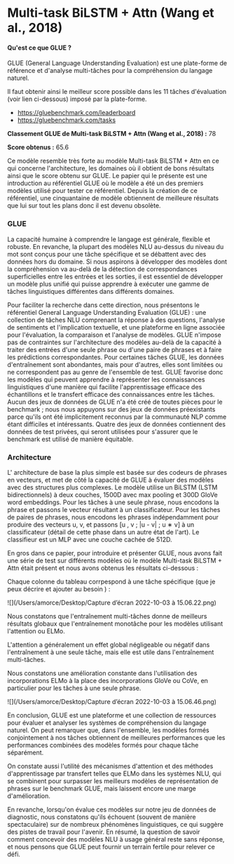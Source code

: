 

#  Multi-task BiLSTM + Attn (Wang et al., 2018)

#### Qu'est ce que GLUE ?

GLUE (General Language Understanding Evaluation) est une plate-forme de référence et d'analyse multi-tâches pour la compréhension du langage naturel.

Il faut obtenir ainsi le meilleur score possible dans les 11 tâches d'évaluation (voir lien ci-dessous) imposé par la plate-forme.

- https://gluebenchmark.com/leaderboard
- https://gluebenchmark.com/tasks

**Classement GLUE de Multi-task BiLSTM + Attn (Wang et al., 2018) :** 78

**Score obtenus :** 65.6

Ce modèle resemble très forte au modèle Multi-task BiLSTM + Attn en ce qui concerne l'architecture, les domaines où il obtient de bons résultats ainsi que le score obtenu sur GLUE. Le papier qui le présente est une introduction au référentiel GLUE où le modèle a été un des premiers modèles utilisé pour tester ce référentiel. Depuis la création de ce référentiel, une cinquantaine de modèle obtiennent de meilleure résultats que lui sur tout les plans donc il est devenu obsolète.

### GLUE

La capacité humaine à comprendre le langage est générale, flexible et robuste. En revanche, la plupart des modèles NLU au-dessus du niveau du mot sont conçus pour une tâche spécifique et se débattent avec des données hors du domaine. Si nous aspirons à développer des modèles dont la compréhension va au-delà de la détection de correspondances superficielles entre les entrées et les sorties, il est essentiel de développer un modèle plus unifié qui puisse apprendre à exécuter une gamme de tâches linguistiques différentes dans différents domaines.

Pour faciliter la recherche dans cette direction, nous présentons le référentiel General Language Understanding Evaluation (GLUE) : une collection de tâches NLU comprenant la réponse à des questions, l'analyse de sentiments et l'implication textuelle, et une plateforme en ligne associée pour l'évaluation, la comparaison et l'analyse de modèles. GLUE n'impose pas de contraintes sur l'architecture des modèles au-delà de la capacité à traiter des entrées d'une seule phrase ou d'une paire de phrases et à faire les prédictions correspondantes. Pour certaines tâches GLUE, les données d'entraînement sont abondantes, mais pour d'autres, elles sont limitées ou ne correspondent pas au genre de l'ensemble de test. GLUE favorise donc les modèles qui peuvent apprendre à représenter les connaissances linguistiques d'une manière qui facilite l'apprentissage efficace des échantillons et le transfert efficace des connaissances entre les tâches. Aucun des jeux de données de GLUE n'a été créé de toutes pièces pour le benchmark ; nous nous appuyons sur des jeux de données préexistants parce qu'ils ont été implicitement reconnus par la communauté NLP comme étant difficiles et intéressants. Quatre des jeux de données contiennent des données de test privées, qui seront utilisées pour s'assurer que le benchmark est utilisé de manière équitable.

### Architecture

L' architecture de base la plus simple est basée sur des codeurs de phrases en vecteurs, et met de côté la capacité de GLUE à évaluer des modèles avec des structures plus complexes. Le modèle utilise un BiLSTM (LSTM bidirectionnels) à deux couches, 1500D avec max pooling et 300D GloVe word embeddings. Pour les tâches à une seule phrase, nous encodons la phrase et passons le vecteur résultant à un classificateur. Pour les tâches de paires de phrases, nous encodons les phrases indépendamment pour produire des vecteurs u, v, et passons [u , v ; |u - v| ; u ∗ v] à un classificateur (détail de cette phase dans un autre état de l'art). Le classifieur est un MLP avec une couche cachée de 512D.

En gros dans ce papier, pour introduire et présenter GLUE, nous avons fait une série de test sur différents modèles où le modèle Multi-task BiLSTM + Attn était présent et nous avons obtenus les résultats ci-dessous :

Chaque colonne du tableau corrpespond à une tâche spécifique (que je peux décrire et ajouter au besoin ) :

![](/Users/amorce/Desktop/Capture d’écran 2022-10-03 à 15.06.22.png)

Nous constatons que l'entraînement multi-tâches donne de meilleurs résultats globaux que l'entraînement monotâche pour les modèles utilisant l'attention ou ELMo.

L'attention a généralement un effet global négligeable ou négatif dans l'entraînement à une seule tâche, mais elle est utile dans l'entraînement multi-tâches.

Nous constatons une amélioration constante dans l'utilisation des incorporations ELMo à la place des incorporations GloVe ou CoVe, en particulier pour les tâches à une seule phrase. 

![](/Users/amorce/Desktop/Capture d’écran 2022-10-03 à 15.06.46.png)

En conclusion, GLUE est une plateforme et une collection de ressources pour évaluer et analyser les systèmes de compréhension du langage naturel. On peut remarquer que, dans l'ensemble, les modèles formés conjointement à nos tâches obtiennent de meilleures performances que les performances combinées des modèles formés pour chaque tâche séparément.

On constate aussi l'utilité des mécanismes d'attention et des méthodes d'apprentissage par transfert telles que ELMo dans les systèmes NLU, qui se combinent pour surpasser les meilleurs modèles de représentation de phrases sur le benchmark GLUE, mais laissent encore une marge d'amélioration. 

En revanche, lorsqu'on évalue ces modèles sur notre jeu de données de diagnostic, nous constatons qu'ils échouent (souvent de manière spectaculaire) sur de nombreux phénomènes linguistiques, ce qui suggère des pistes de travail pour l'avenir. En résumé, la question de savoir comment concevoir des modèles NLU à usage général reste sans réponse, et nous pensons que GLUE peut fournir un terrain fertile pour relever ce défi.

